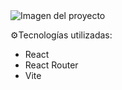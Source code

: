 <img src="https://github.com/JoseAlvarezMartinez/space-tourism-2024/assets/97672139/d496c2c9-8580-4172-94e9-9f8b4d113666" alt="Imagen del proyecto"/>

⚙️Tecnologías utilizadas:
<ul>
  <li>React</li>
  <li>React Router</li>
  <li>Vite</li>
</ul>
